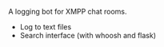 A logging bot for XMPP chat rooms.

* Log to text files
* Search interface (with whoosh and flask)


